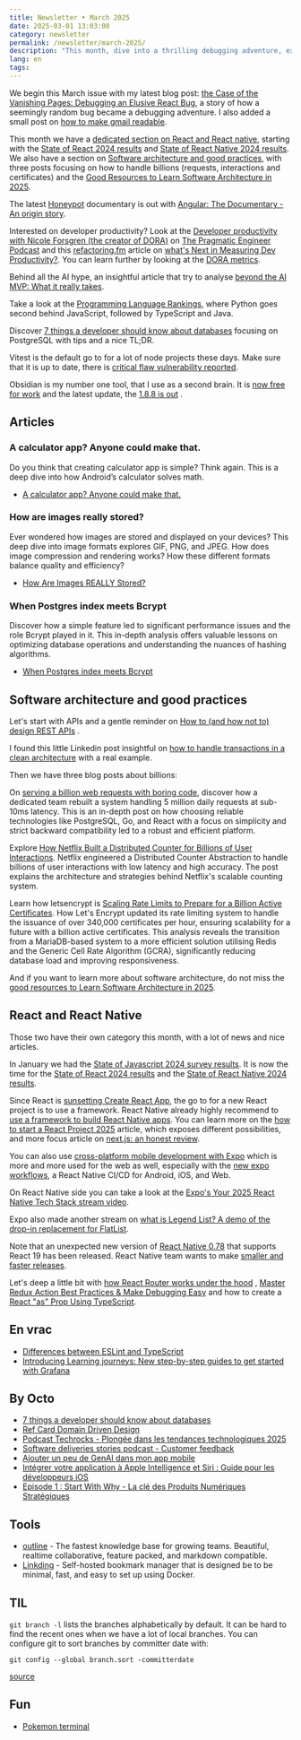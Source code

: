 ```yaml
---
title: Newsletter • March 2025
date: 2025-03-01 13:03:00
category: newsletter
permalink: /newsletter/march-2025/
description: "This month, dive into a thrilling debugging adventure, explore the latest State of React & React Native, and discover insights on scaling software to handle billions of requests. We also cover developer productivity, software architecture, and a deep dive into how images and databases work"
lang: en
tags: 
---
```


We begin this March issue with my latest blog post: [the Case of the Vanishing Pages: Debugging an Elusive React Bug](https://www.loiclefloch.fr/the-case-of-vanishing-pages/?utm_source=newsletter&utm_campaign=march-25), a story of how a seemingly random bug became a debugging adventure.
I also added a small post on [how to make gmail readable](/make-gmail-readable).

This month we have a [dedicated section on React and React native](#React-and-react-native), starting with the [State of React 2024 results](https://2024.stateofreact.com/) and [State of React Native 2024 results](https://results.stateofreactnative.com/en-US/).
We also have a section on [Software architecture and good practices](#Software-architecture-and-good-practices), with three posts focusing on how to handle billions (requests, interactions and certificates) and the [Good Resources to Learn Software Architecture in 2025](https://blog.bytebytego.com/p/ep151-24-good-resources-to-learn).

The latest [Honeypot](https://www.youtube.com/@Honeypotio) documentary is out with [Angular: The Documentary - An origin story](https://www.youtube.com/watch?v=cRC9DlH45lA).

Interested on developer productivity? Look at the [Developer productivity with Nicole Forsgren (the creator of DORA)](https://www.youtube.com/watch?v=WufjP_WRnPM) on [The Pragmatic Engineer Podcast](https://www.youtube.com/@pragmaticengineer) and this [refactoring.fm](https://refactoring.fm/) article on [what's Next in Measuring Dev Productivity?](https://refactoring.fm/p/whats-next-in-measuring-dev-productivity). You can learn further by looking at the [DORA metrics](https://dora.dev/guides/dora-metrics-four-keys/).

Behind all the AI hype, an insightful article that try to analyse [beyond the AI MVP: What it really takes](https://blog.lawrencejones.dev/ai-mvp/).

Take a look at the [Programming Language Rankings](https://plrank.com/), where Python goes second behind JavaScript, followed by TypeScript and Java.

Discover [7 things a developer should know about databases](https://blog.octo.com/7-things-a-developer-should-know-about-databases) focusing on PostgreSQL with tips and a nice TL;DR.

Vitest is the default go to for a lot of node projects these days. Make sure that it is up to date, there is [critical flaw vulnerability reported](https://github.com/vitest-dev/vitest/security/advisories/GHSA-9crc-q9x8-hgqq).

Obsidian is my number one tool, that I use as a second brain. It is [now free for work](https://obsidian.md/blog/free-for-work/) and the latest update, the [1.8.8 is out](https://obsidian.md/changelog/2025-02-25-desktop-v1.8.8/) .

## Articles

### A calculator app? Anyone could make that.

Do you think that creating calculator app is simple? Think again. This is a deep dive into how Android’s calculator solves math.

- [A calculator app? Anyone could make that.](https://chadnauseam.com/coding/random/calculator-app)

### How are images really stored?

Ever wondered how images are stored and displayed on your devices? This deep dive into image formats explores GIF, PNG, and JPEG. How does image compression and rendering works? How these different formats balance quality and efficiency?

- [How Are Images REALLY Stored?](https://cefboud.com/posts/image-formats/)

### When Postgres index meets Bcrypt

Discover how a simple feature led to significant performance issues and the role Bcrypt played in it.
This in-depth analysis offers valuable lessons on optimizing database operations and understanding the nuances of hashing algorithms.

- [When Postgres index meets Bcrypt](https://n0rdy.foo/posts/20250131/when-postgres-index-meets-bcrypt/)


## Software architecture and good practices

Let's start with APIs and a gentle reminder on [How to (and how not to) design REST APIs](https://github.com/stickfigure/blog/wiki/How-to-%28and-how-not-to%29-design-REST-APIs) .

I found this little Linkedin post insightful on [how to handle transactions in a clean architecture](https://www.linkedin.com/posts/antoinechalifour_comment-g%C3%A9rer-les-transactions-en-clean-archi-ugcPost-7295698509045874688-EXB3) with a real example.

Then we have three blog posts about billions:

On [serving a billion web requests with boring code](https://notes.billmill.org/blog/2024/06/Serving_a_billion_web_requests_with_boring_code.html), discover how a dedicated team rebuilt a system handling 5 million daily requests at sub-10ms latency. This is an in-depth post on how choosing reliable technologies like PostgreSQL, Go, and React with a focus on simplicity and strict backward compatibility led to a robust and efficient platform.

Explore [How Netflix Built a Distributed Counter for Billions of User Interactions](https://blog.bytebytego.com/p/how-netflix-built-a-distributed-counter).
Netflix engineered a Distributed Counter Abstraction to handle billions of user interactions with low latency and high accuracy. The post explains the architecture and strategies behind Netflix's scalable counting system.

Learn how letsencrypt is [Scaling Rate Limits to Prepare for a Billion Active Certificates](https://letsencrypt.org/2025/01/30/scaling-rate-limits/). How Let's Encrypt updated its rate limiting system to handle the issuance of over 340,000 certificates per hour, ensuring scalability for a future with a billion active certificates. This analysis reveals the transition from a MariaDB-based system to a more efficient solution utilising Redis and the Generic Cell Rate Algorithm (GCRA), significantly reducing database load and improving responsiveness.

And if you want to learn more about software architecture, do not miss the [good resources to Learn Software Architecture in 2025](https://blog.bytebytego.com/p/ep151-24-good-resources-to-learn).

## React and React Native

Those two have their own category this month, with a lot of news and nice articles.

In January we had the [State of Javascript 2024 survey results](/newsletter/january-2025/#State-of-JS-2024-results). It is now the time for the [State of React 2024 results](https://2024.stateofreact.com/) and the [State of React Native 2024 results](https://results.stateofreactnative.com/en-US/).

Since React is [sunsetting Create React App](https://react.dev/blog/2025/02/14/sunsetting-create-react-app), the go to for a new React project is to use a framework. React Native already highly recommend to [use a framework to build React Native apps](https://reactnative.dev/blog/2024/06/25/use-a-framework-to-build-react-native-apps).
You can learn more on the [how to start a React Project 2025](https://www.robinwieruch.de/react-starter) article, which exposes different possibilities, and more focus article on [next.js: an honest review](https://beeps.dev/blog/nextjs-an-honest-review).

You can also use [cross-platform mobile development with Expo](https://newsletter.pragmaticengineer.com/p/expo) which is more and more used for the web as well, especially with the [new expo workflows](https://expo.dev/eas/workflows), a React Native CI/CD for Android, iOS, and Web.

On React Native side you can take a look at the [Expo's Your 2025 React Native Tech Stack stream video](https://www.youtube.com/watch?v=kqdrn-jEaXY).

Expo also made another stream on [what is Legend List? A demo of the drop-in replacement for FlatList](https://www.youtube.com/watch?v=XpZMveUCke8).

Note that an unexpected new version of [React Native 0.78](https://reactnative.dev/blog/2025/02/19/react-native-0.78) that supports React 19 has been released. React Native team wants to make [smaller and faster releases](https://reactnative.dev/blog/2025/02/19/react-native-0.78#towards-smaller-and-faster-releases).

Let's deep a little bit with [how React Router works under the hood](https://tigerabrodi.blog/how-react-router-works-under-the-hood) , [Master Redux Action Best Practices & Make Debugging Easy](https://janhesters.com/blog/master-redux-action-best-practices-and-make-debugging-easy) and how to create a  [React "as" Prop Using TypeScript](https://playfulprogramming.com/posts/react-as-prop).

## En vrac

- [Differences between ESLint and TypeScript](https://eslint.org/blog/2025/01/differences-between-eslint-and-typescript/)
- [Introducing Learning journeys: New step-by-step guides to get started with Grafana](https://grafana.com/blog/2025/02/14/introducing-learning-journeys-new-step-by-step-guides-to-get-started-with-grafana/)

## By Octo

- [7 things a developer should know about databases](https://blog.octo.com/7-things-a-developer-should-know-about-databases)
- [Ref Card Domain Driven Design](https://www.linkedin.com/feed/update/urn:li:activity:7295024324837593089/)
- [Podcast Techrocks - Plongée dans les tendances technologiques 2025](https://open.spotify.com/episode/5NNiSHPis0j8NgMnZPWVGM)
- [Software deliveries stories podcast - Customer feedback](https://linktr.ee/softwaredeliverystories)
- [Ajouter un peu de GenAI dans mon app mobile](https://blog.octo.com/ajouter-un-peu-de-genai-dans-mon-app-mobile)
- [Intégrer votre application à Apple Intelligence et Siri : Guide pour les développeurs iOS](https://blog.octo.com/integrer-votre-application-a-apple-intelligence-et-siri--guide-pour-les-developpeurs-ios)
- [Episode 1 : Start With Why - La clé des Produits Numériques Stratégiques](https://blog.octo.com/episode-1--start-with-why-la-cle-des-produits-numeriques-strategiques)

## Tools

- [outline](https://github.com/outline/outline) - The fastest knowledge base for growing teams. Beautiful, realtime collaborative, feature packed, and markdown compatible.
- [Linkding](https://github.com/sissbruecker/linkding) - Self-hosted bookmark manager that is designed be to be minimal, fast, and easy to set up using Docker.

## TIL

`git branch -l` lists the branches alphabetically by default. It can be hard to find the recent ones when we have a lot of local branches. You can configure git to sort branches by committer date with:

`git config --global branch.sort -committerdate`

[source](https://bsky.app/profile/bholmes.dev/post/3linbxksutc2q)

## Fun

- [Pokemon terminal](https://github.com/LazoCoder/Pokemon-Terminal)